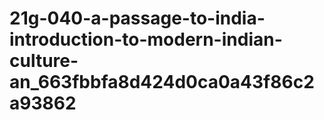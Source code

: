 # 21g-040-a-passage-to-india-introduction-to-modern-indian-culture-an_663fbbfa8d424d0ca0a43f86c2a93862